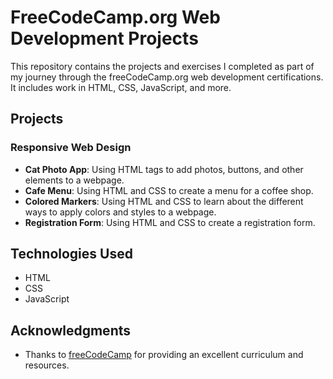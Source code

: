 # FreeCodeCamp.org Web Development Projects

This repository contains the projects and exercises I completed as part of my journey through the freeCodeCamp.org web development certifications. It includes work in HTML, CSS, JavaScript, and more.

## Projects

### Responsive Web Design
- **Cat Photo App**: Using HTML tags to add photos, buttons, and other elements to a webpage.
- **Cafe Menu**: Using HTML and CSS to create a menu for a coffee shop.
- **Colored Markers**: Using HTML and CSS to learn about the different ways to apply colors and styles to a webpage.
- **Registration Form**: Using HTML and CSS to create a registration form.

## Technologies Used
- HTML
- CSS
- JavaScript

## Acknowledgments
- Thanks to [freeCodeCamp](https://www.freecodecamp.org/) for providing an excellent curriculum and resources.
